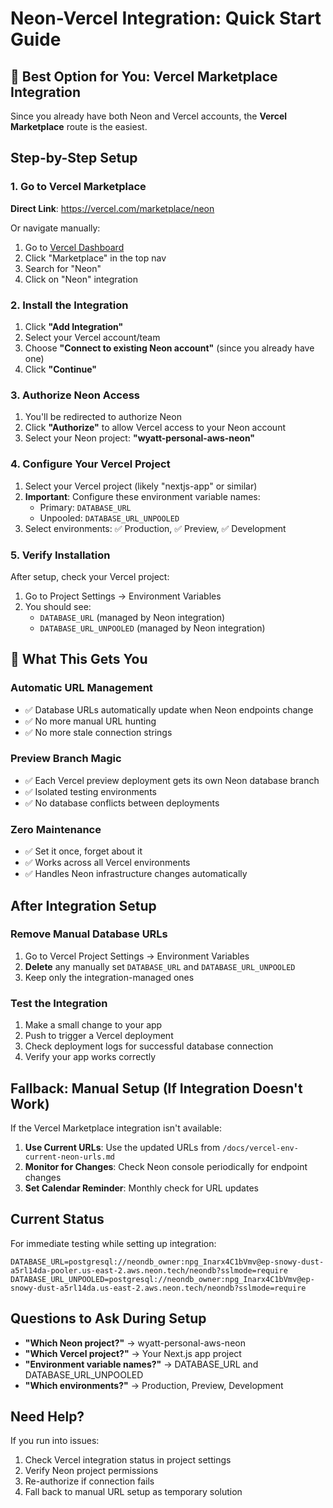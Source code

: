 # Neon-Vercel Integration: Quick Start Guide

## 🎯 Best Option for You: Vercel Marketplace Integration

Since you already have both Neon and Vercel accounts, the **Vercel Marketplace** route is the easiest.

## Step-by-Step Setup

### 1. Go to Vercel Marketplace
**Direct Link**: https://vercel.com/marketplace/neon

Or navigate manually:
1. Go to [Vercel Dashboard](https://vercel.com/dashboard)
2. Click "Marketplace" in the top nav
3. Search for "Neon"
4. Click on "Neon" integration

### 2. Install the Integration
1. Click **"Add Integration"**
2. Select your Vercel account/team
3. Choose **"Connect to existing Neon account"** (since you already have one)
4. Click **"Continue"**

### 3. Authorize Neon Access
1. You'll be redirected to authorize Neon
2. Click **"Authorize"** to allow Vercel access to your Neon account
3. Select your Neon project: **"wyatt-personal-aws-neon"**

### 4. Configure Your Vercel Project
1. Select your Vercel project (likely "nextjs-app" or similar)
2. **Important**: Configure these environment variable names:
   - Primary: `DATABASE_URL`
   - Unpooled: `DATABASE_URL_UNPOOLED`
3. Select environments: ✅ Production, ✅ Preview, ✅ Development

### 5. Verify Installation
After setup, check your Vercel project:
1. Go to Project Settings → Environment Variables
2. You should see:
   - `DATABASE_URL` (managed by Neon integration)
   - `DATABASE_URL_UNPOOLED` (managed by Neon integration)

## 🎉 What This Gets You

### Automatic URL Management
- ✅ Database URLs automatically update when Neon endpoints change
- ✅ No more manual URL hunting
- ✅ No more stale connection strings

### Preview Branch Magic
- ✅ Each Vercel preview deployment gets its own Neon database branch
- ✅ Isolated testing environments
- ✅ No database conflicts between deployments

### Zero Maintenance
- ✅ Set it once, forget about it
- ✅ Works across all Vercel environments
- ✅ Handles Neon infrastructure changes automatically

## After Integration Setup

### Remove Manual Database URLs
1. Go to Vercel Project Settings → Environment Variables
2. **Delete** any manually set `DATABASE_URL` and `DATABASE_URL_UNPOOLED`
3. Keep only the integration-managed ones

### Test the Integration
1. Make a small change to your app
2. Push to trigger a Vercel deployment
3. Check deployment logs for successful database connection
4. Verify your app works correctly

## Fallback: Manual Setup (If Integration Doesn't Work)

If the Vercel Marketplace integration isn't available:

1. **Use Current URLs**: Use the updated URLs from `/docs/vercel-env-current-neon-urls.md`
2. **Monitor for Changes**: Check Neon console periodically for endpoint changes
3. **Set Calendar Reminder**: Monthly check for URL updates

## Current Status

For immediate testing while setting up integration:
```
DATABASE_URL=postgresql://neondb_owner:npg_Inarx4C1bVmv@ep-snowy-dust-a5rl14da-pooler.us-east-2.aws.neon.tech/neondb?sslmode=require
DATABASE_URL_UNPOOLED=postgresql://neondb_owner:npg_Inarx4C1bVmv@ep-snowy-dust-a5rl14da.us-east-2.aws.neon.tech/neondb?sslmode=require
```

## Questions to Ask During Setup

- **"Which Neon project?"** → wyatt-personal-aws-neon
- **"Which Vercel project?"** → Your Next.js app project
- **"Environment variable names?"** → DATABASE_URL and DATABASE_URL_UNPOOLED
- **"Which environments?"** → Production, Preview, Development

## Need Help?
If you run into issues:
1. Check Vercel integration status in project settings
2. Verify Neon project permissions
3. Re-authorize if connection fails
4. Fall back to manual URL setup as temporary solution
